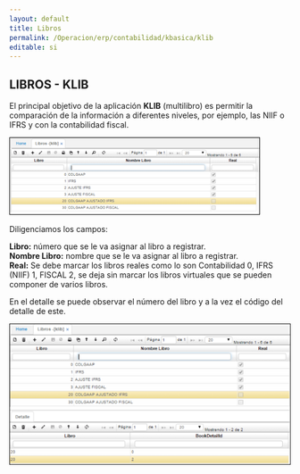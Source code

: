 ```yaml
---
layout: default
title: Libros
permalink: /Operacion/erp/contabilidad/kbasica/klib
editable: si
---
```


## LIBROS - KLIB

El principal objetivo de la aplicación **KLIB** (multilibro) es permitir la comparación de la información a diferentes niveles, por ejemplo, las NIIF o IFRS y con la contabilidad fiscal.


![](KLIB1.png)


Diligenciamos los campos:

**Libro:** número que se le va asignar al libro a registrar.  
**Nombre Libro:** nombre que se le va asignar al libro a registrar.  
**Real:** Se debe marcar los libros reales como lo son Contabilidad 0, IFRS (NIIF) 1, FISCAL 2, se deja sin marcar los libros virtuales que se pueden componer de varios libros.  


En el detalle se puede observar el número del libro y a la vez el código del detalle de este.


![](KLIB2.png)






